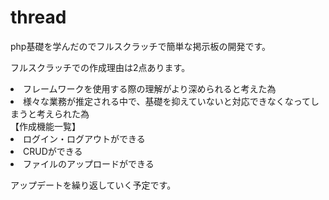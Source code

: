 # thread

php基礎を学んだのでフルスクラッチで簡単な掲示板の開発です。

フルスクラッチでの作成理由は2点あります。
<li>フレームワークを使用する際の理解がより深められると考えた為</li>
<li>様々な業務が推定される中で、基礎を抑えていないと対応できなくなってしまうと考えられた為</li>
【作成機能一覧】
<li>ログイン・ログアウトができる</li>
<li>CRUDができる</li>
<li>ファイルのアップロードができる</li>
<p>アップデートを繰り返していく予定です。</p>

